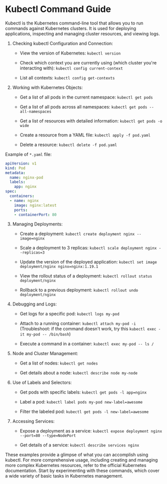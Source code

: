 # Kubectl Command Guide

Kubectl is the Kubernetes command-line tool that allows you to run commands against Kubernetes clusters. It is used for deploying applications, inspecting and managing cluster resources, and viewing logs.

1. Checking kubectl Configuration and Connection:
   - View the version of Kubernetes:
     `kubectl version`

   - Check which context you are currently using (which cluster you're interacting with):
     `kubectl config current-context`

   - List all contexts:
     `kubectl config get-contexts`

2. Working with Kubernetes Objects:
   - Get a list of all pods in the current namespace:
     `kubectl get pods`

   - Get a list of all pods across all namespaces:
     `kubectl get pods --all-namespaces`

   - Get a list of resources with detailed information:
     `kubectl get pods -o wide`

   - Create a resource from a YAML file:
     `kubectl apply -f pod.yaml`

   - Delete a resource:
     `kubectl delete -f pod.yaml`

Example of `*.yaml` file:
```yaml
apiVersion: v1
kind: Pod
metadata:
  name: nginx-pod
  labels:
    app: nginx
spec:
  containers:
  - name: nginx
    image: nginx:latest
    ports:
    - containerPort: 80
```

3. Managing Deployments:
   - Create a deployment:
     `kubectl create deployment nginx --image=nginx`

   - Scale a deployment to 3 replicas:
     `kubectl scale deployment nginx --replicas=3`

   - Update the version of the deployed application:
     `kubectl set image deployment/nginx nginx=nginx:1.19.1`

   - View the rollout status of a deployment:
     `kubectl rollout status deployment/nginx`

   - Rollback to a previous deployment:
     `kubectl rollout undo deployment/nginx`

4. Debugging and Logs:
   - Get logs for a specific pod:
     `kubectl logs my-pod`

   - Attach to a running container:
     `kubectl attach my-pod -i`
     (Troubleshoot: if the command doesn't work, try this `kubectl exec -it my-pod -- /bin/bash`)

   - Execute a command in a container:
     `kubectl exec my-pod -- ls /`

5. Node and Cluster Management:
   - Get a list of nodes:
     `kubectl get nodes`

   - Get details about a node:
     `kubectl describe node my-node`

6. Use of Labels and Selectors:
   - Get pods with specific labels:
     `kubectl get pods -l app=nginx`

   - Label a pod:
     `kubectl label pods my-pod new-label=awesome`

   - Filter the labeled pod:
     `kubectl get pods -l new-label=awesome`

7. Accessing Services:
   - Expose a deployment as a service:
     `kubectl expose deployment nginx --port=80 --type=NodePort`

   - Get details of a service:
     `kubectl describe services nginx`

These examples provide a glimpse of what you can accomplish using kubectl. For more comprehensive usage, including creating and managing more complex Kubernetes resources, refer to the official Kubernetes documentation. Start by experimenting with these commands, which cover a wide variety of basic tasks in Kubernetes management.
